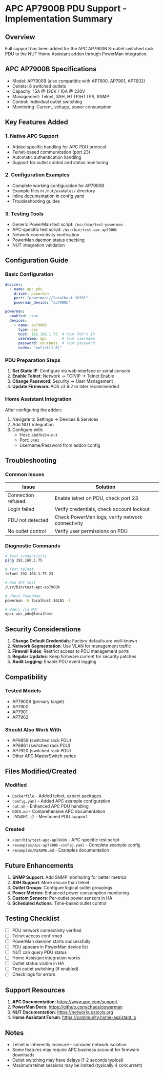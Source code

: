 # APC AP7900B PDU Support - Implementation Summary

## Overview
Full support has been added for the APC AP7900B 8-outlet switched rack PDU to the NUT Home Assistant addon through PowerMan integration.

## APC AP7900B Specifications
- Model: AP7900B (also compatible with AP7900, AP7901, AP7902)
- Outlets: 8 switched outlets
- Capacity: 15A @ 120V / 10A @ 230V
- Management: Telnet, SSH, HTTP/HTTPS, SNMP
- Control: Individual outlet switching
- Monitoring: Current, voltage, power consumption

## Key Features Added

### 1. Native APC Support
- Added specific handling for APC PDU protocol
- Telnet-based communication (port 23)
- Automatic authentication handling
- Support for outlet control and status monitoring

### 2. Configuration Examples
- Complete working configuration for AP7900B
- Example files in `/nut/examples/` directory
- Inline documentation in config.yaml
- Troubleshooting guides

### 3. Testing Tools
- Generic PowerMan test script: `/usr/bin/test-powerman`
- APC-specific test script: `/usr/bin/test-apc-ap7900b`
- Network connectivity verification
- PowerMan daemon status checking
- NUT integration validation

## Configuration Guide

### Basic Configuration
```yaml
devices:
  - name: apc_pdu
    driver: powerman
    port: "powerman://localhost:10101"
    powerman_device: "ap7900b"

powerman:
  enabled: true
  devices:
    - name: ap7900b
      type: apc
      host: 192.168.1.75  # Your PDU's IP
      username: apc       # Your username
      password: yourpass  # Your password
      nodes: "outlet[1-8]"
```

### PDU Preparation Steps
1. **Set Static IP**: Configure via web interface or serial console
2. **Enable Telnet**: Network → TCP/IP → Telnet Enable
3. **Change Password**: Security → User Management
4. **Update Firmware**: AOS v3.9.2 or later recommended

### Home Assistant Integration
After configuring the addon:
1. Navigate to Settings → Devices & Services
2. Add NUT integration
3. Configure with:
   - Host: `a0d7b954-nut`
   - Port: `3493`
   - Username/Password from addon config

## Troubleshooting

### Common Issues

| Issue | Solution |
|-------|----------|
| Connection refused | Enable telnet on PDU, check port 23 |
| Login failed | Verify credentials, check account lockout |
| PDU not detected | Check PowerMan logs, verify network connectivity |
| No outlet control | Verify user permissions on PDU |

### Diagnostic Commands
```bash
# Test connectivity
ping 192.168.1.75

# Test telnet
telnet 192.168.1.75 23

# Run APC test
/usr/bin/test-apc-ap7900b

# Check PowerMan
powerman -h localhost:10101 -l

# Query via NUT
upsc apc_pdu@localhost
```

## Security Considerations

1. **Change Default Credentials**: Factory defaults are well-known
2. **Network Segmentation**: Use VLAN for management traffic
3. **Firewall Rules**: Restrict access to PDU management ports
4. **Regular Updates**: Keep firmware current for security patches
5. **Audit Logging**: Enable PDU event logging

## Compatibility

### Tested Models
- AP7900B (primary target)
- AP7900
- AP7901
- AP7902

### Should Also Work With
- AP8959 (switched rack PDU)
- AP8961 (switched rack PDU)
- AP7920 (switched rack PDU)
- Other APC MasterSwitch series

## Files Modified/Created

### Modified
- `Dockerfile` - Added telnet, expect packages
- `config.yaml` - Added APC example configuration
- `nut.sh` - Enhanced APC PDU handling
- `DOCS.md` - Comprehensive APC documentation
- `.README.j2` - Mentioned PDU support

### Created
- `/usr/bin/test-apc-ap7900b` - APC-specific test script
- `/examples/apc-ap7900b-config.yaml` - Complete example config
- `/examples/README.md` - Examples documentation

## Future Enhancements

1. **SNMP Support**: Add SNMP monitoring for better metrics
2. **SSH Support**: More secure than telnet
3. **Outlet Groups**: Configure logical outlet groupings
4. **Power Metrics**: Enhanced power consumption monitoring
5. **Custom Sensors**: Per-outlet power sensors in HA
6. **Scheduled Actions**: Time-based outlet control

## Testing Checklist

- [ ] PDU network connectivity verified
- [ ] Telnet access confirmed
- [ ] PowerMan daemon starts successfully
- [ ] PDU appears in PowerMan device list
- [ ] NUT can query PDU status
- [ ] Home Assistant integration works
- [ ] Outlet status visible in HA
- [ ] Test outlet switching (if enabled)
- [ ] Check logs for errors

## Support Resources

1. **APC Documentation**: https://www.apc.com/support
2. **PowerMan Docs**: https://github.com/chaos/powerman
3. **NUT Documentation**: https://networkupstools.org
4. **Home Assistant Forum**: https://community.home-assistant.io

## Notes

- Telnet is inherently insecure - consider network isolation
- Some features may require APC business account for firmware downloads
- Outlet switching may have delays (1-2 seconds typical)
- Maximum telnet sessions may be limited (typically 4 concurrent)
